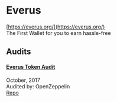# Everus

[https://everus.org/](https://everus.org/)<br>
The First Wallet for you to earn hassle-free


## Audits


#### [Everus Token Audit](https://blog.openzeppelin.com/everus-token-audit-a05f0959534e/)

October, 2017<br>
Audited by: OpenZeppelin<br>
[Repo](https://github.com/EverusWorld/Contracts/blob/41cd2da8382225b5f6e5eebd5eafae9dc9ae1b85/EVR_V2)